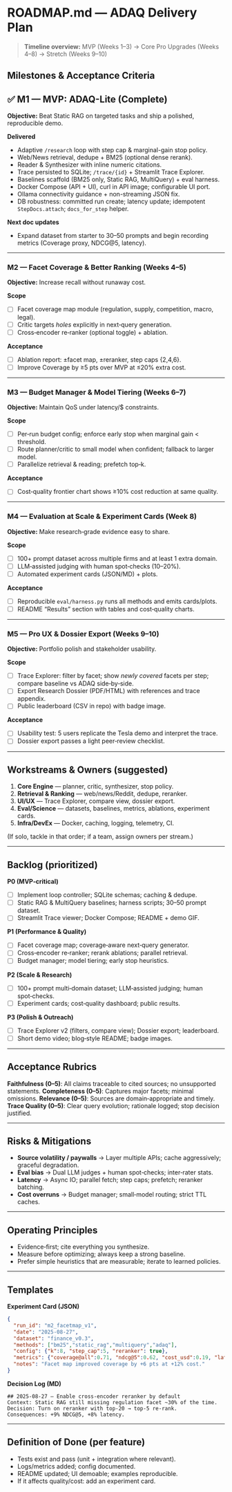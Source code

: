# ROADMAP.md — ADAQ Delivery Plan

> **Timeline overview:** MVP (Weeks 1–3) → Core Pro Upgrades (Weeks 4–8) → Stretch (Weeks 9–10)

## Milestones & Acceptance Criteria

## ✅ M1 — MVP: ADAQ-Lite (Complete)

**Objective:** Beat Static RAG on targeted tasks and ship a polished, reproducible demo.

**Delivered**
- Adaptive `/research` loop with step cap & marginal-gain stop policy.
- Web/News retrieval, dedupe + BM25 (optional dense rerank).
- Reader & Synthesizer with inline numeric citations.
- Trace persisted to SQLite; `/trace/{id}` + Streamlit Trace Explorer.
- Baselines scaffold (BM25 only, Static RAG, MultiQuery) + eval harness.
- Docker Compose (API + UI), curl in API image; configurable UI port.
- Ollama connectivity guidance + non-streaming JSON fix.
- DB robustness: committed run create; latency update; idempotent `StepDocs.attach`; `docs_for_step` helper.

**Next doc updates**
- Expand dataset from starter to 30–50 prompts and begin recording metrics (Coverage proxy, NDCG@5, latency).

---

### M2 — Facet Coverage & Better Ranking (Weeks 4–5)

**Objective:** Increase recall without runaway cost.

**Scope**

* [ ] Facet coverage map module (regulation, supply, competition, macro, legal).
* [ ] Critic targets *holes* explicitly in next‑query generation.
* [ ] Cross‑encoder re‑ranker (optional toggle) + ablation.

**Acceptance**

* [ ] Ablation report: ±facet map, ±reranker, step caps {2,4,6}.
* [ ] Improve Coverage by ≥5 pts over MVP at ≤20% extra cost.

---

### M3 — Budget Manager & Model Tiering (Weeks 6–7)

**Objective:** Maintain QoS under latency/\$ constraints.

**Scope**

* [ ] Per‑run budget config; enforce early stop when marginal gain < threshold.
* [ ] Route planner/critic to small model when confident; fallback to larger model.
* [ ] Parallelize retrieval & reading; prefetch top‑k.

**Acceptance**

* [ ] Cost‑quality frontier chart shows ≥10% cost reduction at same quality.

---

### M4 — Evaluation at Scale & Experiment Cards (Week 8)

**Objective:** Make research‑grade evidence easy to share.

**Scope**

* [ ] 100+ prompt dataset across multiple firms and at least 1 extra domain.
* [ ] LLM‑assisted judging with human spot‑checks (10–20%).
* [ ] Automated experiment cards (JSON/MD) + plots.

**Acceptance**

* [ ] Reproducible `eval/harness.py` runs all methods and emits cards/plots.
* [ ] README “Results” section with tables and cost‑quality charts.

---

### M5 — Pro UX & Dossier Export (Weeks 9–10)

**Objective:** Portfolio polish and stakeholder usability.

**Scope**

* [ ] Trace Explorer: filter by facet; show *newly covered* facets per step; compare baseline vs ADAQ side‑by‑side.
* [ ] Export Research Dossier (PDF/HTML) with references and trace appendix.
* [ ] Public leaderboard (CSV in repo) with badge image.

**Acceptance**

* [ ] Usability test: 5 users replicate the Tesla demo and interpret the trace.
* [ ] Dossier export passes a light peer‑review checklist.

---

## Workstreams & Owners (suggested)

1. **Core Engine** — planner, critic, synthesizer, stop policy.
2. **Retrieval & Ranking** — web/news/Reddit, dedupe, reranker.
3. **UI/UX** — Trace Explorer, compare view, dossier export.
4. **Eval/Science** — datasets, baselines, metrics, ablations, experiment cards.
5. **Infra/DevEx** — Docker, caching, logging, telemetry, CI.

(If solo, tackle in that order; if a team, assign owners per stream.)

---

## Backlog (prioritized)

**P0 (MVP‑critical)**

* [ ] Implement loop controller; SQLite schemas; caching & dedupe.
* [ ] Static RAG & MultiQuery baselines; harness scripts; 30–50 prompt dataset.
* [ ] Streamlit Trace viewer; Docker Compose; README + demo GIF.

**P1 (Performance & Quality)**

* [ ] Facet coverage map; coverage‑aware next‑query generator.
* [ ] Cross‑encoder re‑ranker; rerank ablations; parallel retrieval.
* [ ] Budget manager; model tiering; early stop heuristics.

**P2 (Scale & Research)**

* [ ] 100+ prompt multi‑domain dataset; LLM‑assisted judging; human spot‑checks.
* [ ] Experiment cards; cost‑quality dashboard; public results.

**P3 (Polish & Outreach)**

* [ ] Trace Explorer v2 (filters, compare view); Dossier export; leaderboard.
* [ ] Short demo video; blog‑style README; badge images.

---

## Acceptance Rubrics

**Faithfulness (0–5)**: All claims traceable to cited sources; no unsupported statements.
**Completeness (0–5)**: Captures major facets; minimal omissions.
**Relevance (0–5)**: Sources are domain‑appropriate and timely.
**Trace Quality (0–5)**: Clear query evolution; rationale logged; stop decision justified.

---

## Risks & Mitigations

* **Source volatility / paywalls** → Layer multiple APIs; cache aggressively; graceful degradation.
* **Eval bias** → Dual LLM judges + human spot‑checks; inter‑rater stats.
* **Latency** → Async IO; parallel fetch; step caps; prefetch; reranker batching.
* **Cost overruns** → Budget manager; small‑model routing; strict TTL caches.

---

## Operating Principles

* Evidence‑first; cite everything you synthesize.
* Measure before optimizing; always keep a strong baseline.
* Prefer simple heuristics that are measurable; iterate to learned policies.

---

## Templates

**Experiment Card (JSON)**

```json
{
  "run_id": "m2_facetmap_v1",
  "date": "2025-08-27",
  "dataset": "finance_v0.3",
  "methods": ["bm25","static_rag","multiquery","adaq"],
  "config": {"k":8, "step_cap":5, "reranker": true},
  "metrics": {"coverage@all":0.71, "ndcg@5":0.62, "cost_usd":0.19, "latency_s":38.4},
  "notes": "Facet map improved coverage by +6 pts at +12% cost."
}
```

**Decision Log (MD)**

```
## 2025‑08‑27 — Enable cross‑encoder reranker by default
Context: Static RAG still missing regulation facet ~30% of the time.
Decision: Turn on reranker with top‑20 → top‑5 re‑rank.
Consequences: +9% NDCG@5, +8% latency.
```

---

## Definition of Done (per feature)

* Tests exist and pass (unit + integration where relevant).
* Logs/metrics added; config documented.
* README updated; UI demoable; examples reproducible.
* If it affects quality/cost: add an experiment card.
